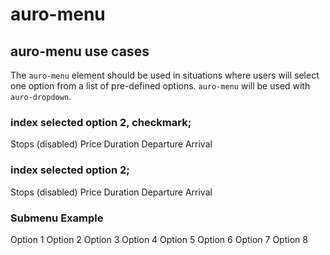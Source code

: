 # auro-menu

## auro-menu use cases

The `auro-menu` element should be used in situations where users will select one option from a list of pre-defined options.
`auro-menu` will be used with `auro-dropdown`.


### index selected option 2, checkmark;

<div class="exampleWrapper">
  <auro-menu id="auroMenu2" indexSelectedOption="2" icon>
    <auro-menu-option data-value="Stops">Stops</auro-menu-option>
    <auro-menu-option disabled data-value="Price">(disabled) Price</auro-menu-option>
    <auro-menu-option data-value="Duration">Duration</auro-menu-option>
    <auro-menu-option data-value="Departure">Departure</auro-menu-option>
    <auro-menu-option data-value="Arrival">Arrival</auro-menu-option>
  </auro-menu>
</div>

### index selected option 2;

<div class="exampleWrapper">
  <auro-menu id="auroMenu2" indexSelectedOption="2">
    <auro-menu-option data-value="Stops">Stops</auro-menu-option>
    <auro-menu-option disabled data-value="Price">(disabled) Price</auro-menu-option>
    <auro-menu-option data-value="Duration">Duration</auro-menu-option>
    <auro-menu-option data-value="Departure">Departure</auro-menu-option>
    <auro-menu-option data-value="Arrival">Arrival</auro-menu-option>
  </auro-menu>
</div>

### Submenu Example

<div class="exampleWrapper">
  <auro-menu id="auroMenu0" indexSelectedOption="5">
    <auro-menu-option data-value="option 1">Option 1</auro-menu-option>
    <auro-sub-menu>
      <auro-menu-option data-value="option 2">Option 2</auro-menu-option>
      <auro-menu-option data-value="option 3">Option 3</auro-menu-option>
    </auro-sub-menu>
    <auro-menu-option data-value="option 4">Option 4</auro-menu-option>
    <auro-menu-option data-value="option 5">Option 5</auro-menu-option>
    <auro-menu-option data-value="option 6">Option 6</auro-menu-option>
    <auro-menu-option data-value="option 7">Option 7</auro-menu-option>
    <auro-menu-option data-value="option 8">Option 8</auro-menu-option>
  </auro-menu>
</div>
